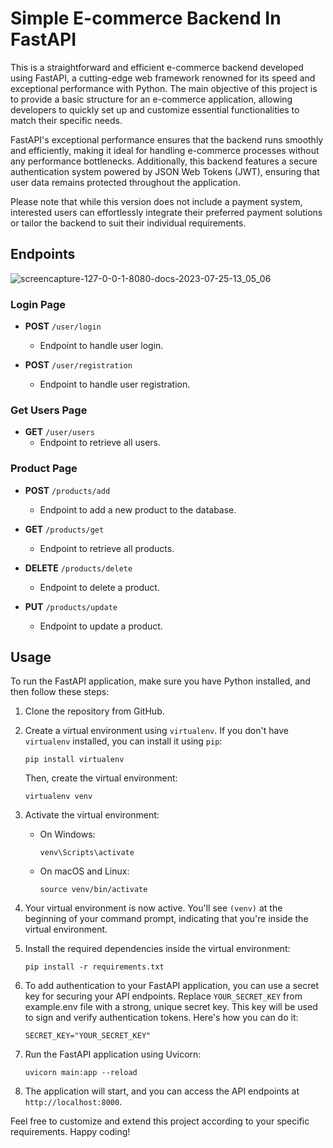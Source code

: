 # Simple E-commerce Backend In FastAPI

This is a straightforward and efficient e-commerce backend developed using FastAPI, a cutting-edge web framework renowned for its speed and exceptional performance with Python. The main objective of this project is to provide a basic structure for an e-commerce application, allowing developers to quickly set up and customize essential functionalities to match their specific needs.

FastAPI's exceptional performance ensures that the backend runs smoothly and efficiently, making it ideal for handling e-commerce processes without any performance bottlenecks. Additionally, this backend features a secure authentication system powered by JSON Web Tokens (JWT), ensuring that user data remains protected throughout the application.

Please note that while this version does not include a payment system, interested users can effortlessly integrate their preferred payment solutions or tailor the backend to suit their individual requirements.

## Endpoints
![screencapture-127-0-0-1-8080-docs-2023-07-25-13_05_06](https://github.com/coder-aze/Simple-Ecommerce-Backend-with-Fastapi-and-Sqlite/assets/32417925/9aa377c9-cb8e-477c-8b02-880c584fffa5)
### Login Page

- **POST** `/user/login`
  - Endpoint to handle user login.

- **POST** `/user/registration`
  - Endpoint to handle user registration.

### Get Users Page

- **GET** `/user/users`
  - Endpoint to retrieve all users.

### Product Page

- **POST** `/products/add`
  - Endpoint to add a new product to the database.

- **GET** `/products/get`
  - Endpoint to retrieve all products.

- **DELETE** `/products/delete`
  - Endpoint to delete a product.

- **PUT** `/products/update`
  - Endpoint to update a product.

## Usage

To run the FastAPI application, make sure you have Python installed, and then follow these steps:

1. Clone the repository from GitHub.
2. Create a virtual environment using `virtualenv`. If you don't have `virtualenv` installed, you can install it using `pip`:
   ```
   pip install virtualenv
   ```
   Then, create the virtual environment:
   ```
   virtualenv venv
   ```

3. Activate the virtual environment:
   - On Windows:
     ```
     venv\Scripts\activate
     ```
   - On macOS and Linux:
     ```
     source venv/bin/activate
     ```

4. Your virtual environment is now active. You'll see `(venv)` at the beginning of your command prompt, indicating that you're inside the virtual environment.

5. Install the required dependencies inside the virtual environment:
   ```
   pip install -r requirements.txt
   ```

6. To add authentication to your FastAPI application, you can use a secret key for securing your API endpoints. Replace `YOUR_SECRET_KEY` from example.env file with a strong, unique secret key. This key will be used to sign and verify authentication tokens. Here's how you can do it:
   ```
   SECRET_KEY="YOUR_SECRET_KEY"
   ```

7. Run the FastAPI application using Uvicorn:
   ```
   uvicorn main:app --reload
   ```
   
8. The application will start, and you can access the API endpoints at `http://localhost:8000`.

Feel free to customize and extend this project according to your specific requirements. Happy coding!
